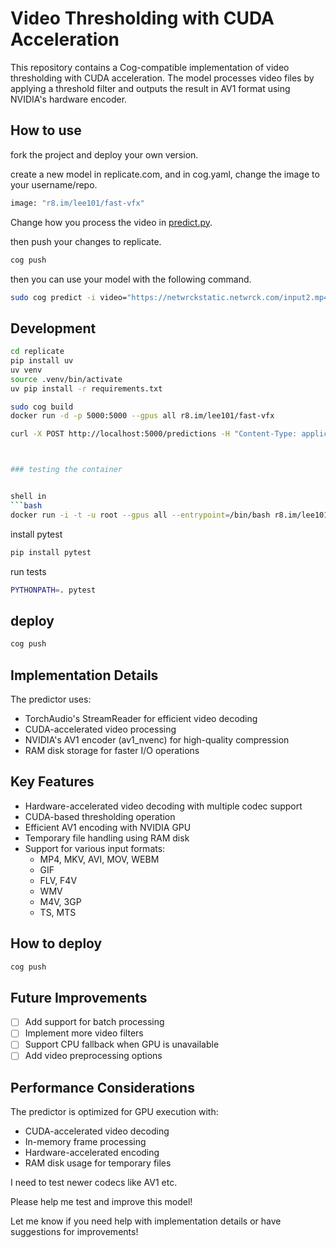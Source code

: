 # Video Thresholding with CUDA Acceleration

This repository contains a Cog-compatible implementation of video thresholding with CUDA acceleration. The model processes video files by applying a threshold filter and outputs the result in AV1 format using NVIDIA's hardware encoder.

## How to use

fork the project and deploy your own version.

create a new model in replicate.com, and in cog.yaml, change the image to your username/repo.

```bash
image: "r8.im/lee101/fast-vfx"
```
Change how you process the video in [predict.py](replicate/predict.py).



then push your changes to replicate.

```bash
cog push
```

then you can use your model with the following command.

```bash
sudo cog predict -i video="https://netwrckstatic.netwrck.com/input2.mp4" -i threshold=0.5
```

## Development

```bash
cd replicate
pip install uv
uv venv
source .venv/bin/activate
uv pip install -r requirements.txt
```

```bash
sudo cog build
docker run -d -p 5000:5000 --gpus all r8.im/lee101/fast-vfx

curl -X POST http://localhost:5000/predictions -H "Content-Type: application/json" -d '{"input": {"video": "https://netwrckstatic.netwrck.com/input2.mp4", "num_levels": 25, "output_codec": "h264_nvenc"}}'



### testing the container


shell in
```bash
docker run -i -t -u root --gpus all --entrypoint=/bin/bash r8.im/lee101/fast-vfx -c /bin/bash
```

install pytest
```bash
pip install pytest
```

run tests
```bash
PYTHONPATH=. pytest
```

## deploy

```bash
cog push
```

## Implementation Details

The predictor uses:
- TorchAudio's StreamReader for efficient video decoding
- CUDA-accelerated video processing
- NVIDIA's AV1 encoder (av1_nvenc) for high-quality compression
- RAM disk storage for faster I/O operations

## Key Features

- Hardware-accelerated video decoding with multiple codec support
- CUDA-based thresholding operation
- Efficient AV1 encoding with NVIDIA GPU
- Temporary file handling using RAM disk
- Support for various input formats:
  - MP4, MKV, AVI, MOV, WEBM
  - GIF
  - FLV, F4V
  - WMV
  - M4V, 3GP
  - TS, MTS

## How to deploy

```bash
cog push
```

## Future Improvements

- [ ] Add support for batch processing
- [ ] Implement more video filters
- [ ] Support CPU fallback when GPU is unavailable
- [ ] Add video preprocessing options

## Performance Considerations

The predictor is optimized for GPU execution with:
- CUDA-accelerated video decoding
- In-memory frame processing
- Hardware-accelerated encoding
- RAM disk usage for temporary files

I need to test newer codecs like AV1 etc.

Please help me test and improve this model!

Let me know if you need help with implementation details or have suggestions for improvements!